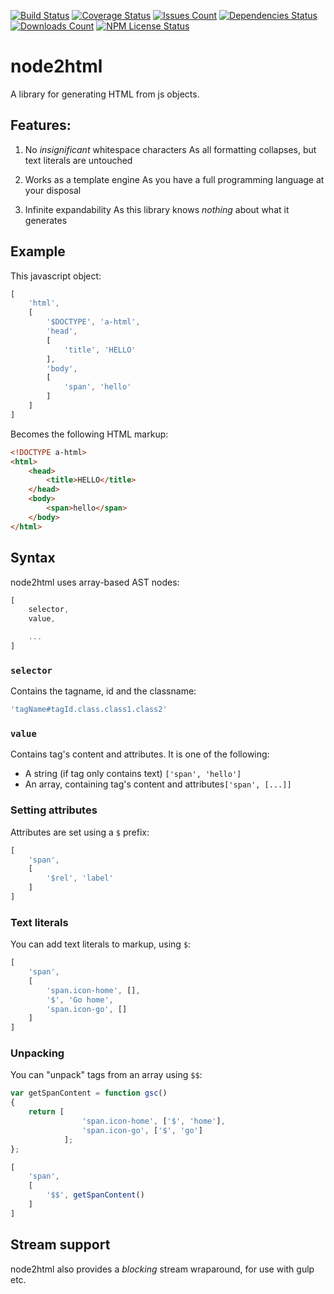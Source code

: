 [![Build Status](https://img.shields.io/travis/maximsmol/node2html.svg)](https://travis-ci.org/maximsmol/node2html) [![Coverage Status](https://img.shields.io/coveralls/maximsmol/node2html.svg)](https://coveralls.io/r/maximsmol/node2html?branch=master) [![Issues Count](https://img.shields.io/github/issues/maximsmol/node2html.svg)](https://github.com/maximsmol/node2html/)
[![Dependencies Status](https://img.shields.io/requires/github/maximsmol/node2html.svg)](https://www.npmjs.com/package/node2html) [![Downloads Count](https://img.shields.io/npm/dm/node2html.svg)](https://www.npmjs.com/package/node2html) [![NPM License Status](https://img.shields.io/npm/l/node2html.svg)](https://www.npmjs.com/package/node2html)

# node2html
A library for generating HTML from js objects.

## Features:

1. No *insignificant* whitespace characters
    As all formatting collapses, but text literals are untouched

1. Works as a template engine
    As you have a full programming language at your disposal

1. Infinite expandability
    As this library knows *nothing* about what it generates


## Example
This javascript object:
```js
[
    'html',
    [
        '$DOCTYPE', 'a-html',
        'head',
        [
            'title', 'HELLO'
        ],
        'body',
        [
            'span', 'hello'
        ]
    ]
]
```

Becomes the following HTML markup:
```html
<!DOCTYPE a-html>
<html>
    <head>
        <title>HELLO</title>
    </head>
    <body>
        <span>hello</span>
    </body>
</html>
```


## Syntax
node2html uses array-based AST nodes:
```js
[
    selector,
    value,

    ...
]
```


### `selector`
Contains the tagname, id and the classname:
```js
'tagName#tagId.class.class1.class2'
```


### `value`
Contains tag's content and attributes.
It is one of the following:

* A string (if tag only contains text) `['span', 'hello']`
* An array, containing tag's content and attributes`['span', [...]]`

### Setting attributes
Attributes are set using a `$` prefix:
```js
[
    'span',
    [
        '$rel', 'label'
    ]
]
```

### Text literals
You can add text literals to markup, using `$`:
```js
[
    'span',
    [
        'span.icon-home', [],
        '$', 'Go home',
        'span.icon-go', []
    ]
]
```

### Unpacking
You can "unpack" tags from an array using `$$`:
```js
var getSpanContent = function gsc()
{
    return [
                'span.icon-home', ['$', 'home'],
                'span.icon-go', ['$', 'go']
            ];
};

[
    'span',
    [
        '$$', getSpanContent()
    ]
]
```

## Stream support
node2html also provides a *blocking* stream wraparound, for use with gulp etc.
